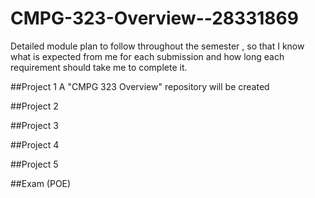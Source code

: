 # CMPG-323-Overview--28331869
Detailed module plan to follow throughout the semester , so that I know what is expected from me for each submission and how long each requirement should take me to complete it.

##Project 1
A "CMPG 323 Overview" repository will be created 

##Project 2


##Project 3

##Project 4

##Project 5

##Exam (POE)
